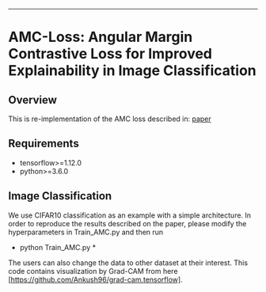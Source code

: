 _______
# AMC-Loss: Angular Margin Contrastive Loss for Improved Explainability in Image Classification

## Overview
This is re-implementation of the AMC loss described in: [paper](https://arxiv.org/pdf/2004.09805.pdf)

## Requirements
* tensorflow>=1.12.0
* python>=3.6.0

## Image Classification
We use CIFAR10 classification as an example with a simple architecture. In order to reproduce the results described on the paper, please modify the hyperparameters in Train_AMC.py and then run 

* python Train_AMC.py *

The users can also change the data to other dataset at their interest. This code contains visualization by Grad-CAM from here [https://github.com/Ankush96/grad-cam.tensorflow]. 
